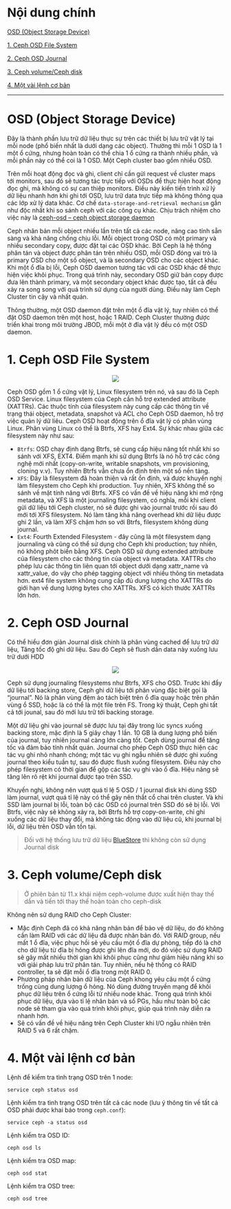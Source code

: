 # Nội dung chính 
[OSD (Object Storage Device)](#osd)

[1. Ceph OSD File System](#1)

[2. Ceph OSD Journal](#2)

[3. Ceph volume/Ceph disk](#3)

[4. Một vài lệnh cơ bản](#4)

___

# <a name="osd" >OSD (Object Storage Device)</a>
Đây là thành phần lưu trữ dữ liệu thực sự trên các thiết bị lưu trữ vật lý tại mỗi node (phổ biến nhất là dưới dạng các object). Thường thì mỗi 1 OSD là 1 một ổ cứng, nhưng hoàn toàn có thể chia 1 ổ cứng ra thành nhiều phần, và mỗi phần này có thể coi là 1 OSD. Một Ceph cluster bao gồm nhiều OSD.

Trên mỗi hoạt động đọc và ghi, client chỉ cần gửi request về cluster maps tới monitors, sau đó sẽ tương tác trực tiếp với OSDs để thực hiện hoạt động đọc ghi, mà không có sự can thiệp monitors. Điều này kiến tiến trình xử lý dữ liệu nhanh hơn khi ghi tới OSD, lưu trữ data trực tiếp mà không thông qua các lớp xử lý data khác. Cơ chế `data-storage-and-retrieval mechanism` gần như độc nhất khi so sánh ceph với các công cụ khác. Chịu trách nhiệm cho việc này là [ceph-osd – ceph object storage daemon](https://docs.ceph.com/en/quincy/man/8/ceph-osd/)

Ceph nhân bản mỗi object nhiều lần trên tất cả các node, nâng cao tính sẵn sàng và khả năng chống chịu lỗi. Mỗi object trong OSD có một primary và nhiều secondary copy, được đặt tại các OSD khác. Bởi Ceph là hệ thống phân tán và object được phân tán trên nhiều OSD, mỗi OSD đóng vai trò là primary OSD cho một số object, và là secondary OSD cho các object khác. Khi một ổ đĩa bị lỗi, Ceph OSD daemon tương tác với các OSD khác để thực hiện việc khôi phục. Trong quá trình này, secondary OSD giữ bản copy được đưa lên thành primary, và một secondary object khác được tạo, tất cả đều xảy ra song song với quá trình sử dụng của người dùng. Điều này làm Ceph Cluster tin cậy và nhất quán. 

Thông thường, một OSD daemon đặt trên một ổ đĩa vật lý, tuy nhiên có thể đặt OSD daemon trên một host, hoặc 1 RAID. Ceph Cluster thường được triển khai trong môi trường JBOD, mỗi một ở đĩa vật lý đều có một OSD daemon.

# <a name="1" >1. Ceph OSD File System</a>
<p align="center">
  <img src="https://github.com/lacoski/tutorial-ceph/blob/master/images/ceph-osd.png" width="">
</p>

Ceph OSD gồm 1 ổ cứng vật lý, Linux filesystem trên nó, và sau đó là Ceph OSD Service. Linux filesystem của Ceph cần hỗ trợ extended attribute (XATTRs). Các thuộc tính của filesystem này cung cấp các thông tin về trạng thái object, metadata, snapshot và ACL cho Ceph OSD daemon, hỗ trợ việc quản lý dữ liêu. Ceph OSD hoạt động trên ổ đĩa vật lý có phân vùng Linux. Phân vùng Linux có thể là Btrfs, XFS hay Ext4. Sự khác nhau giữa các filesystem này như sau:

  - `Btrfs`: OSD chạy định dạng Btrfs, sẽ cung cấp hiệu năng tốt nhất khi so sánh với XFS, EXT4. Điểm mạnh khi sử dụng Btrfs là nó hỗ trợ các công nghệ mới nhất (copy-on-write, writable snapshots, vm provisioning, cloning v.v). Tuy nhiên Btrfs vẫn chưa ổn định trên một số nền tảng.
  - `XFS`: Đây là filesystem đã hoàn thiện và rất ổn định, và được khuyến nghị làm filesystem cho Ceph khi production. Tuy nhiên, XFS không thế so sánh về mặt tính năng với Btrfs. XFS có vấn đề về hiệu năng khi mở rộng metadata, và XFS là một journaling filesystem, có nghĩa, mỗi khi client gửi dữ liệu tới Ceph cluster, nó sẽ được ghi vào journal trước rồi sau đó mới tới XFS filesystem. Nó làm tăng khả năng overhead khi dữ liệu được ghi 2 lần, và làm XFS chậm hơn so với Btrfs, filesystem không dùng journal.
  - `Ext4`: Fourth Extended Filesystem - đây cũng là một filesystem dạng journaling và cũng có thể sử dụng cho Ceph khi production; tuy nhiên, nó không phôt biến bằng XFS. Ceph OSD sử dụng extended attribute của filesystem cho các thông tin của object và metadata. XATTRs cho phép lưu các thông tin liên quan tới object dưới dạng xattr_name và xattr_value, do vậy cho phép tagging object với nhiều thông tin metadata hơn. ext4 file system không cung cấp đủ dung lượng cho XATTRs do giới hạn về dung lượng bytes cho XATTRs. XFS có kích thước XATTRs lớn hơn.

# <a name="2" >2. Ceph OSD Journal</a>

Có thể hiểu đơn giản Journal disk chính là phân vùng cached để lưu trữ dữ liệu, Tăng tốc độ ghi dữ liệu. Sau đó Ceph sẽ flush dần data này xuống lưu trữ dưới HDD

<p align="center">
  <img src="https://user-images.githubusercontent.com/79830542/184792709-11e53fd6-da65-4f3b-b310-0021df5e62ba.png" width="">
</p>

Ceph sử dụng journaling filesystems như Btrfs, XFS cho OSD. Trước khi đẩy dữ liệu tới backing store, Ceph ghi dữ liệu tới phân vùng đặc biệt gọi là “journal”. Nó là phân vùng đệm ảo tách biệt trên ổ đĩa quay hoặc trên phân vùng ổ SSD, hoặc là có thể là một file trên FS. Trong kỹ thuật, Ceph ghi tất cả tới jounal, sau đó mới lưu trữ tới backing storage.

Một dữ liệu ghi vào journal sẽ được lưu tại đây trong lúc syncs xuống backing store, mặc định là 5 giây chạy 1 lần. 10 GB là dung lượng phổ biến của journal, tuy nhiên journal càng lớn càng tốt. Ceph dùng journal để tăng tốc và đảm bảo tính nhất quán. Journal cho phép Ceph OSD thực hiện các tác vụ ghi nhỏ nhanh chóng; một tác vụ ghi ngẫu nhiên sẽ được ghi xuống journal theo kiểu tuần tự, sau đó được flush xuống filesystem. Điều này cho phép filesystem có thời gian để gộp các tác vụ ghi vào ổ đĩa. Hiệu năng sẽ tăng lên rõ rệt khi journal được tạo trên SSD.

Khuyến nghị, không nên vượt quá tỉ lệ 5 OSD / 1 journal đisk khi dùng SSD làm journal, vượt quá tỉ lệ này có thể gây nên thắt cổ chai trên cluster. Và khi SSD làm journal bị lỗi, toàn bộ các OSD có journal trên SSD đó sẽ bị lỗi. Với Btrfs, việc này sẽ không xảy ra, bởi Btrfs hỗ trợ copy-on-write, chỉ ghi xuống các dữ liệu thay đổi, mà không tác động vào dữ liệu cũ, khi journal bị lỗi, dữ liệu trên OSD vẫn tồn tại.

>Đối với hệ thống lưu trữ dữ liệu [BlueStore]() thì không còn sử dụng Journal disk

# <a name="3" >3. Ceph volume/Ceph disk</a>

>Ở phiên bản từ 11.x khái niệm ceph-volume được xuất hiện thay thế dần và tiến tới thay thế hoàn toàn cho ceph-disk

Không nên sử dụng RAID cho Ceph Cluster:
  - Mặc định Ceph đã có khả năng nhân bản để bảo vệ dữ liệu, do đó không cần làm RAID với các dữ liệu đã được nhân bản đó. Với RAID group, nếu mất 1 ổ đĩa, việc phục hồi sẽ yêu cầu một ổ đĩa dự phòng, tiếp đó là chờ cho dữ liệu từ đĩa bị hỏng được ghi lên đĩa mới, do đó việc sử dụng RAID sẽ gây mất nhiều thời gian khi khôi phục cũng như giảm hiệu năng khi so với giải pháp lưu trữ phân tán. Tuy nhiên, nếu hệ thống có RAID controller, ta sẽ đặt mỗi ổ đĩa trong một RAID 0.
  - Phương pháp nhân bản dữ liệu của Ceph khong yêu câu một ổ cứng trống cùng dung lượng ổ hỏng. Nó dùng đường truyền mạng để khôi phục dữ liệu trên ổ cứng lỗi từ nhiều node khác. Trong quá trình khôi phục dữ liệu, dựa vào tỉ lệ nhân bản và số PGs, hầu như toàn bộ các node sẽ tham gia vào quá trình khôi phục, giúp quá trình này diễn ra nhanh hơn.
  - Sẽ có vấn đề về hiệu năng trên Ceph Cluster khi I/O ngẫu nhiên trên RAID 5 và 6 rất chậm.

# <a name="4" >4. Một vài lệnh cơ bản</a>

Lệnh để kiểm tra tình trạng OSD trên 1 node:
```
service ceph status osd
```

Lệnh kiểm tra tình trạng OSD trên tất cả các node (lưu ý thông tin về tất cả OSD phải được khai báo trong `ceph.conf`):
```
service ceph -a status osd
```

Lệnh kiểm tra OSD ID:
```
ceph osd ls
```

Lệnh kiểm tra OSD map:
```
ceph osd stat
```

Lệnh kiểm tra OSD tree:
```
ceph osd tree
```
